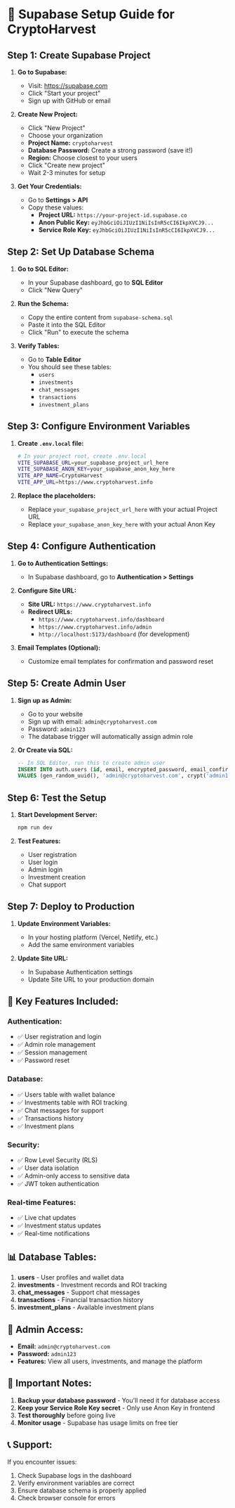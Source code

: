 # 🚀 Supabase Setup Guide for CryptoHarvest

## **Step 1: Create Supabase Project**

1. **Go to Supabase:**
   - Visit: https://supabase.com
   - Click "Start your project"
   - Sign up with GitHub or email

2. **Create New Project:**
   - Click "New Project"
   - Choose your organization
   - **Project Name:** `cryptoharvest`
   - **Database Password:** Create a strong password (save it!)
   - **Region:** Choose closest to your users
   - Click "Create new project"
   - Wait 2-3 minutes for setup

3. **Get Your Credentials:**
   - Go to **Settings > API**
   - Copy these values:
     - **Project URL:** `https://your-project-id.supabase.co`
     - **Anon Public Key:** `eyJhbGciOiJIUzI1NiIsInR5cCI6IkpXVCJ9...`
     - **Service Role Key:** `eyJhbGciOiJIUzI1NiIsInR5cCI6IkpXVCJ9...`

## **Step 2: Set Up Database Schema**

1. **Go to SQL Editor:**
   - In your Supabase dashboard, go to **SQL Editor**
   - Click "New Query"

2. **Run the Schema:**
   - Copy the entire content from `supabase-schema.sql`
   - Paste it into the SQL Editor
   - Click "Run" to execute the schema

3. **Verify Tables:**
   - Go to **Table Editor**
   - You should see these tables:
     - `users`
     - `investments`
     - `chat_messages`
     - `transactions`
     - `investment_plans`

## **Step 3: Configure Environment Variables**

1. **Create `.env.local` file:**
   ```bash
   # In your project root, create .env.local
   VITE_SUPABASE_URL=your_supabase_project_url_here
   VITE_SUPABASE_ANON_KEY=your_supabase_anon_key_here
   VITE_APP_NAME=CryptoHarvest
   VITE_APP_URL=https://www.cryptoharvest.info
   ```

2. **Replace the placeholders:**
   - Replace `your_supabase_project_url_here` with your actual Project URL
   - Replace `your_supabase_anon_key_here` with your actual Anon Key

## **Step 4: Configure Authentication**

1. **Go to Authentication Settings:**
   - In Supabase dashboard, go to **Authentication > Settings**

2. **Configure Site URL:**
   - **Site URL:** `https://www.cryptoharvest.info`
   - **Redirect URLs:** 
     - `https://www.cryptoharvest.info/dashboard`
     - `https://www.cryptoharvest.info/admin`
     - `http://localhost:5173/dashboard` (for development)

3. **Email Templates (Optional):**
   - Customize email templates for confirmation and password reset

## **Step 5: Create Admin User**

1. **Sign up as Admin:**
   - Go to your website
   - Sign up with email: `admin@cryptoharvest.com`
   - Password: `admin123`
   - The database trigger will automatically assign admin role

2. **Or Create via SQL:**
   ```sql
   -- In SQL Editor, run this to create admin user
   INSERT INTO auth.users (id, email, encrypted_password, email_confirmed_at, created_at, updated_at)
   VALUES (gen_random_uuid(), 'admin@cryptoharvest.com', crypt('admin123', gen_salt('bf')), NOW(), NOW(), NOW());
   ```

## **Step 6: Test the Setup**

1. **Start Development Server:**
   ```bash
   npm run dev
   ```

2. **Test Features:**
   - User registration
   - User login
   - Admin login
   - Investment creation
   - Chat support

## **Step 7: Deploy to Production**

1. **Update Environment Variables:**
   - In your hosting platform (Vercel, Netlify, etc.)
   - Add the same environment variables

2. **Update Site URL:**
   - In Supabase Authentication settings
   - Update Site URL to your production domain

## **🔧 Key Features Included:**

### **Authentication:**
- ✅ User registration and login
- ✅ Admin role management
- ✅ Session management
- ✅ Password reset

### **Database:**
- ✅ Users table with wallet balance
- ✅ Investments table with ROI tracking
- ✅ Chat messages for support
- ✅ Transactions history
- ✅ Investment plans

### **Security:**
- ✅ Row Level Security (RLS)
- ✅ User data isolation
- ✅ Admin-only access to sensitive data
- ✅ JWT token authentication

### **Real-time Features:**
- ✅ Live chat updates
- ✅ Investment status updates
- ✅ Real-time notifications

## **📊 Database Tables:**

1. **users** - User profiles and wallet data
2. **investments** - Investment records and ROI tracking
3. **chat_messages** - Support chat messages
4. **transactions** - Financial transaction history
5. **investment_plans** - Available investment plans

## **🔐 Admin Access:**

- **Email:** `admin@cryptoharvest.com`
- **Password:** `admin123`
- **Features:** View all users, investments, and manage the platform

## **🚨 Important Notes:**

1. **Backup your database password** - You'll need it for database access
2. **Keep your Service Role Key secret** - Only use Anon Key in frontend
3. **Test thoroughly** before going live
4. **Monitor usage** - Supabase has usage limits on free tier

## **📞 Support:**

If you encounter issues:
1. Check Supabase logs in the dashboard
2. Verify environment variables are correct
3. Ensure database schema is properly applied
4. Check browser console for errors 